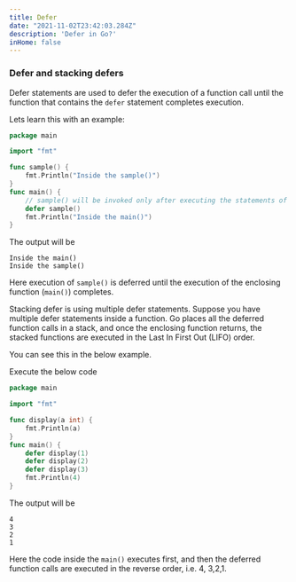 ```yaml
---
title: Defer
date: "2021-11-02T23:42:03.284Z"
description: 'Defer in Go?'
inHome: false
---
```


### Defer and stacking defers

Defer statements are used to defer the execution of a function call until the function that contains the `defer` statement completes execution.

Lets learn this with an example:

```go
package main

import "fmt"

func sample() {
	fmt.Println("Inside the sample()")
}
func main() {
	// sample() will be invoked only after executing the statements of main()
	defer sample()
	fmt.Println("Inside the main()")
}
```

The output will be

```
Inside the main()
Inside the sample()
```

Here execution of `sample()` is deferred until the execution of the enclosing function (`main()`) completes.

Stacking defer is using multiple defer statements. Suppose you have multiple defer statements inside a function. Go places all the deferred function calls in a stack, and once the enclosing function returns, the stacked functions are executed in the Last In First Out (LIFO) order.

You can see this in the below example.

Execute the below code

```go
package main

import "fmt"

func display(a int) {
	fmt.Println(a)
}
func main() {
	defer display(1)
	defer display(2)
	defer display(3)
	fmt.Println(4)
}
```

The output will be

```
4
3
2
1
```

Here the code inside the `main()` executes first, and then the deferred function calls are executed in the reverse order, i.e. 4, 3,2,1.
